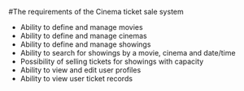 #The requirements of the Cinema ticket sale system

* Ability to define and manage movies
* Ability to define and manage cinemas
* Ability to define and manage showings
* Ability to search for showings by a movie, cinema and date/time
* Possibility of selling tickets for showings with capacity
* Ability to view and edit user profiles
* Ability to view user ticket records